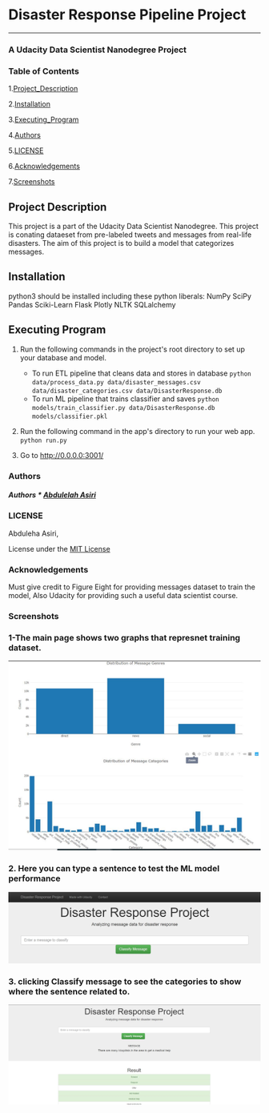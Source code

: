 # Disaster Response Pipeline Project
___________________________________________________________________
### A Udacity Data Scientist Nanodegree Project



### Table of Contents

1.[Project_Description](#Project_Description)

2.[Installation](#Installation)

3.[Executing_Program](#Executing_Program)

4.[Authors](#Authors)

5.[LICENSE](#LICENSE)

6.[Acknowledgements](#Acknowledgements)

7.[Screenshots](#Screenshots)


<a name="Project_Description"></a>

## Project Description

This project is a part of the Udacity Data Scientist Nanodegree. This project is conating dataeset from pre-labeled tweets and messages from real-life disasters. The aim of this project is
to build a model that categorizes messages.

<a name="Installation"></a>


## Installation

python3 should be installed including these python liberals:
NumPy
SciPy
Pandas
Sciki-Learn
Flask
Plotly
NLTK
SQLalchemy

<a name="Executing_Program"></a>


## Executing Program
1. Run the following commands in the project's root directory to set up your database and model.

    - To run ETL pipeline that cleans data and stores in database
        `python data/process_data.py data/disaster_messages.csv data/disaster_categories.csv data/DisasterResponse.db`
    - To run ML pipeline that trains classifier and saves
        `python models/train_classifier.py data/DisasterResponse.db models/classifier.pkl`

2. Run the following command in the app's directory to run your web app.
    `python run.py`

3. Go to http://0.0.0.0:3001/

<a name="Authors"></a>


### Authors 


##### Authors * [Abdulelah Asiri](https://github.com/Abdol9900)


<a name="LICENSE"></a>

### LICENSE 

Abduleha Asiri,

License under the [MIT License](LICENSE)




<a name="Acknowledgements"></a>

### Acknowledgements 

 Must give credit to Figure Eight for providing messages dataset to train the model, Also Udacity for providing such a useful data scientist course.


<a name="Screenshots"></a>

### Screenshots


### 1-The main page shows two graphs that represnet training dataset.

![pic1](https://github.com/Abdol9900/Disaster-Response-Pipeline-Project/blob/master/pic1.JPG)

### 2. Here you can type a sentence to test the ML model performance

![pic2](https://github.com/Abdol9900/Disaster-Response-Pipeline-Project/blob/master/pic3.JPG)

### 3. clicking Classify message to see the categories to show where the sentence related to.

![pic3](https://github.com/Abdol9900/Disaster-Response-Pipeline-Project/blob/master/pic5.JPG)
